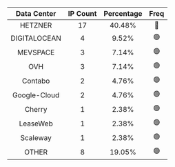 | Data Center | IP Count | Percentage | Freq |
|:------------:|:--------:|:-----------:|:-----:|
| HETZNER | 17 | 40.48% | 🔴 |
| DIGITALOCEAN | 4 | 9.52% | 🟢 |
| MEVSPACE | 3 | 7.14% | 🟢 |
| OVH | 3 | 7.14% | 🟢 |
| Contabo | 2 | 4.76% | 🟢 |
| Google-Cloud | 2 | 4.76% | 🟢 |
| Cherry | 1 | 2.38% | 🟢 |
| LeaseWeb | 1 | 2.38% | 🟢 |
| Scaleway | 1 | 2.38% | 🟢 |
| OTHER | 8 | 19.05% | 🟢 |